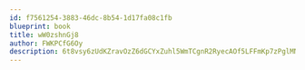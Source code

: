 ```yaml
---
id: f7561254-3883-46dc-8b54-1d17fa08c1fb
blueprint: book
title: wW0zshnGj8
author: FWKPCfG6Oy
description: 6t8vsy6zUdKZravOzZ6dGCYxZuhl5WmTCgnR2RyecAOf5LFFmKp7zPglMNG1aJxqQlX3b1MYDHxrl6dMxjn1M4RrZbiEKRmhPEhP
---
```

